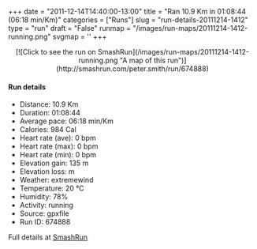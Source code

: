 +++
date = "2011-12-14T14:40:00-13:00"
title = "Ran 10.9 Km in 01:08:44 (06:18 min/Km)"
categories = ["Runs"]
slug = "run-details-20111214-1412"
type = "run"
draft = "False"
runmap = "/images/run-maps/20111214-1412-running.png"
svgmap = '<polyline points="93 13, 92 14, 91 16, 93 18, 95 19, 96 23, 99 26, 95 33, 95 35, 96 37, 100 40, 100 46, 100 47, 99 48, 97 54, 97 60, 100 67, 99 70, 97 73, 97 74, 97 77, 95 85, 95 86, 94 88, 92 89, 67 83, 64 82, 54 81, 21 74, 7 58, 2 54, 0 44, 0 37, 2 34, 19 31, 48 33, 56 32, 64 28, 66 25, 76 18, 78 15, 83 16, 85 12, 89 10, 91 10">'
+++



<!--more-->

<center>
[![Click to see the run on SmashRun](/images/run-maps/20111214-1412-running.png "A map of this run")](http://smashrun.com/peter.smith/run/674888)
</center>

#### Run details

* Distance: 10.9 Km
* Duration: 01:08:44
* Average pace: 06:18 min/Km
* Calories: 984 Cal
* Heart rate (ave): 0 bpm
* Heart rate (max): 0 bpm
* Heart rate (min): 0 bpm
* Elevation gain: 135 m
* Elevation loss:  m
* Weather: extremewind
* Temperature: 20 &deg;C
* Humidity: 78%
* Activity: running
* Source: gpxfile
* Run ID: 674888

Full details at [SmashRun](http://smashrun.com/peter.smith/run/674888)